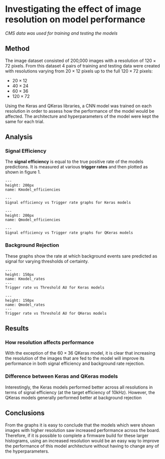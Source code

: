 # Investigating the effect of image resolution on model performance
*CMS data was used for training and testing the models*

## Method
The image dataset consisted of 200,000 images with a resolution of $120 \times 72$ pixels. From this dataset 4 pairs of training and testing data were created with resolutions varying from $20 \times 12$ pixels up to the full $120 \times 72$ pixels:

- $20 \times 12$
- $40 \times 24$
- $60 \times 36$
- $120 \times 72$

Using the Keras and QKeras libraries, a CNN model was trained on each resolution in order to assess how the performance of the model would be affected. The architecture and hyperparameters of the model were kept the same for each trial.

## Analysis

### Signal Efficiency
The **signal efficiency** is equal to the true positive rate of the models predictions. It is measured at various **trigger rates** and then plotted as shown in figure 1.

```{figure} images/Kmodel_efficiencies.png
---
height: 200px
name: Kmodel_efficiencies

---
Signal efficiency vs Trigger rate graphs for Keras models
```
```{figure} images/Qmodel_efficiencies.png
---
height: 200px
name: Qmodel_efficiencies

---
Signal efficiency vs Trigger rate graphs for QKeras models
```

### Background Rejection
These graphs show the rate at which background events sare predicted as signal for varying thresholds of certainty. 

```{figure} images/Kmodel_rates.png
---
height: 150px
name: Kmodel_rates
---
Trigger rate vs Threshold AU for Keras models
```
```{figure} images/Qmodel_rates.png
---
height: 150px
name: Qmodel_rates
---
Trigger rate vs Threshold AU for QKeras models
```

## Results

### How resolution affects performance

With the exception of the $60 \times 36$ QKeras model, it is clear that increasing the resolution of the images that are fed to the model will improve its performance in both signal efficiency and background rate rejection. 

### Difference between Keras and QKeras models

Interestingly, the Keras models performed better across all resolutions in terms of signal efficiency (at the target efficiency of 10kHz). However, the QKeras models generally performed better at background rejection

## Conclusions

From the graphs it is easy to conclude that the models which were shown images with higher resolution saw increased performance across the board. Therefore, if it is possible to complete a firmware build for these larger histograms, using an increased resolution would be an easy way to improve the performance of this model architecture without having to change any of the hyperparameters.

















